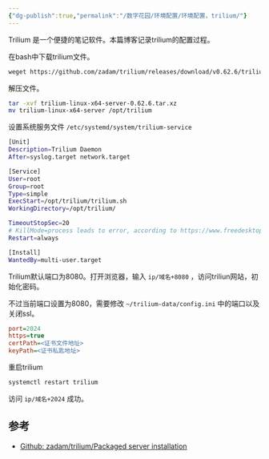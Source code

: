 ```yaml
---
{"dg-publish":true,"permalink":"/数字花园/环境配置/环境配置，trilium/"}
---
```




Trilium 是一个便捷的笔记软件。本篇博客记录trilium的配置过程。


在bash中下载trilium文件。

```bash
weget https://github.com/zadam/trilium/releases/download/v0.62.6/trilium-linux-x64-server-0.62.6.tar.xz
```

解压文件。

```bash
tar -xvf trilium-linux-x64-server-0.62.6.tar.xz
mv trilium-linux-x64-server /opt/trilium
```

设置系统服务文件 `/etc/systemd/system/trilium-service` 

```bash
[Unit]
Description=Trilium Daemon
After=syslog.target network.target

[Service]
User=root
Group=root
Type=simple
ExecStart=/opt/trilium/trilium.sh
WorkingDirectory=/opt/trilium/

TimeoutStopSec=20
# KillMode=process leads to error, according to https://www.freedesktop.org/software/systemd/man/systemd.kill.html
Restart=always

[Install]
WantedBy=multi-user.target
```

Trilium默认端口为8080。打开浏览器，输入 `ip/域名+8080` ，访问triliun网站，初始化密码。

不过当前端口设置为8080，需要修改 `~/trilium-data/config.ini`  中的端口以及关闭ssl。

```ini
port=2024
https=true
certPath=<证书文件地址>
keyPath=<证书私匙地址>
```

重启trilium

```bash
systemctl restart trilium
```

访问 `ip/域名+2024` 成功。

## 参考

- [Github: zadam/trilium/Packaged server installation](https://github.com/zadam/trilium/wiki/Packaged-server-installation)
